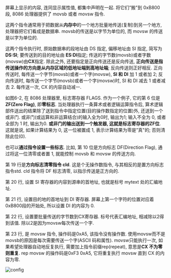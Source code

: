 屏幕上显示的内容, 连同显示属性值, 都集中声明在一起. 将它们”搬"到 0xB800 段, 8086 处理器提供了 movsb 或者 movsw 指令. 

这两个指令通常用于把数据从**内存中**的一个地方批量地传送(复制)到另一个地方, 处理器把它们看成是数据串. movsb的传送是以字节为单位的, 而 movsw 的传送是以字为单位的. 

这两个指令执行时, 原始数据串的段地址由 DS 指定, 偏移地址由 SI 指定, 简写为**DS:SI**; 要传送到的目的地址由 **ES:DI**指定; 传送的字节数(movsb)或者字数(movsw)由**CX**指定. 除此之外, 还要指定是正向传送还是反向传送, **正向传送是指传送操作的方向是从内存区域的低地址端到高地址端**; 反向传送则正好相反. 正向传送时, 每传送一个字节(movsb)或者一个字(movsw), **SI 和 DI** 加 1 或者加 2; 反向传送时, 每传送一个字节(movsb)或者一个字(movsw)时, SI 和 DI 减去 1 或者减去 2. 每传送一次, CX 的内容自动减一. 

如图6-2, 在 8086 处理器里, 标志寄存器 FLAGS. 作为一个例子, 它的第 6 位是 **ZF(Zero Flag)**, 即**零标志**. 当处理器执行一条算术或者逻辑运算指令后, 算术逻辑部件送出的结果除了送到指令中指定位置(目的操作数指定的位置)外, 还送到一个或非门. 或非门(或运算和非运算结合)的输入全为0时, 输出为1; 输入不全为 0, 或者全部为 1 时, 输出为0. **或非门的输出送到一个触发器, 这就是标志寄存器的ZF位**. 这就是说, 如果计算结果为 0, 这一位被置成 1, 表示计算结果为零是”真"的; 否则清除此位(0). 

也可以**通过指令设置一些标志**. 比如, 第 10 位是方向标志 DF(Direction Flag), 通过将这一位清零或者置 1, 就能控制 movsb 和 movsw 的传送方向. 

第 19 行是**方向标志清零指令 cld**. 这是个无操作数指令, 与其相反的是置方向标志指令std. cld 指令将 DF 标志清零, 以指示传送是正方向的. 

第 20 行, 设置 SI 寄存器的内容到源串的首地址, 也就是标号 mytext 处的汇编地址. 

第 21 行, 设置目的地的首地址到 DI 寄存器. 屏幕上第一个字符的位置对应着0xB800段的开始处, 所以设置 DI 的内容为 0. 

第 22 行, 设置要批量传送的字节数到CX寄存器. 标号代表汇编地址, 相减除以2得到该值. 除以2是因为movsw每次传送一个字. 

第 23 行, 是 movsw 指令, 操作码是0xA5, 该指令没有操作数. 使用movsw而不是movsb的原因是每次需要传送一个字(ASCII 码和属性). movsw只能执行一次, 如果希望处理器自动地反复执行, 需要加上指令前缀rep(repeat), 意思是**CX 不为零则重复**. rep movsw 的操作码是0xF3 0xA5, 它将重复执行 movsw 直到 CX 的内容为零. 

![config](images/2.png)